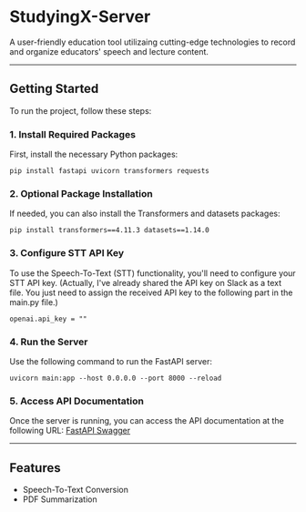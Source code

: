 # StudyingX-Server

A user-friendly education tool utilizaing cutting-edge technologies to record and organize educators' speech and lecture content.

***

## Getting Started

To run the project, follow these steps:

### 1. Install Required Packages
First, install the necessary Python packages:

```
pip install fastapi uvicorn transformers requests
```

### 2. Optional Package Installation
If needed, you can also install the Transformers and datasets
packages:

```
pip install transformers==4.11.3 datasets==1.14.0
```

### 3. Configure STT API Key
To use the Speech-To-Text (STT) functionality, you'll need to configure your STT API key.
(Actually, I've already shared the API key on Slack as a text file. You just need to assign the received API key to the following part in the main.py file.)

```
openai.api_key = ""
```

### 4. Run the Server
Use the following command to run the FastAPI server:

```
uvicorn main:app --host 0.0.0.0 --port 8000 --reload
```

### 5. Access API Documentation
Once the server is running, you can access the API documentation at the following URL:
[FastAPI Swagger](http://localhost:8000/docs)

***

## Features

- Speech-To-Text Conversion
- PDF Summarization
